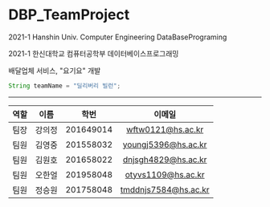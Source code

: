 # DBP_TeamProject

2021-1 Hanshin Univ. Computer Engineering DataBasePrograming

2021-1 한신대학교 컴퓨터공학부 데이터베이스프로그래밍

배달업체 서비스, "요기요" 개발

```java
String teamName = "딜리버리 빌런";
```
---

|역할|이름|학번|이메일|
|:--:|:--:|:--:|:--:|
|팀장|강의정|201649014|wftw0121@hs.ac.kr|
|팀원|김영중|201558032|youngj5396@hs.ac.kr|
|팀원|김원호|201658022|dnjsgh4829@hs.ac.kr|
|팀원|오한얼|201958048|otyvs1109@hs.ac.kr|
|팀원|정승원|201758048|tmddnjs7584@hs.ac.kr|
